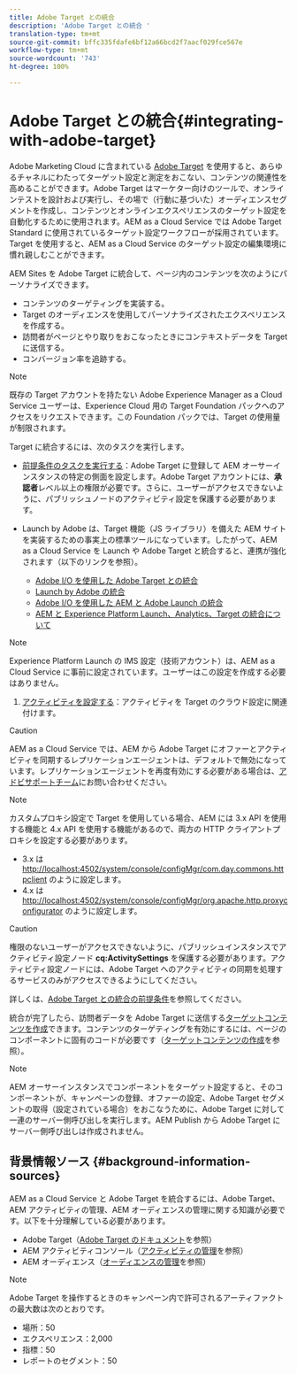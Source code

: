 ```yaml
---
title: Adobe Target との統合
description: 'Adobe Target との統合 '
translation-type: tm+mt
source-git-commit: bffc335fdafe6bf12a66bcd2f7aacf029fce567e
workflow-type: tm+mt
source-wordcount: '743'
ht-degree: 100%

---
```



# Adobe Target との統合{#integrating-with-adobe-target}

Adobe Marketing Cloud に含まれている [Adobe Target](http://www.adobe.com/jp/solutions/testing-targeting/testandtarget.html) を使用すると、あらゆるチャネルにわたってターゲット設定と測定をおこない、コンテンツの関連性を高めることができます。Adobe Target はマーケター向けのツールで、オンラインテストを設計および実行し、その場で（行動に基づいた）オーディエンスセグメントを作成し、コンテンツとオンラインエクスペリエンスのターゲット設定を自動化するために使用されます。AEM as a Cloud Service では Adobe Target Standard に使用されているターゲット設定ワークフローが採用されています。Target を使用すると、AEM as a Cloud Service のターゲット設定の編集環境に慣れ親しむことができます。

AEM Sites を Adobe Target に統合して、ページ内のコンテンツを次のようにパーソナライズできます。

* コンテンツのターゲティングを実装する。
* Target のオーディエンスを使用してパーソナライズされたエクスペリエンスを作成する。
* 訪問者がページとやり取りをおこなったときにコンテキストデータを Target に送信する。
* コンバージョン率を追跡する。

>[!NOTE]
>
>既存の Target アカウントを持たない Adobe Experience Manager as a Cloud Service ユーザーは、Experience Cloud 用の Target Foundation パックへのアクセスをリクエストできます。この Foundation パックでは、Target の使用量が制限されます。


Target に統合するには、次のタスクを実行します。

* [前提条件のタスクを実行する](https://docs.adobe.com/content/help/en/experience-manager-65/administering/integration/target-requirements.html)：Adobe Target に登録して AEM オーサーインスタンスの特定の側面を設定します。Adobe Target アカウントには、**承認者**&#x200B;レベル以上の権限が必要です。さらに、ユーザーがアクセスできないように、パブリッシュノードのアクティビティ設定を保護する必要があります。

* Launch by Adobe は、Target 機能（JS ライブラリ）を備えた AEM サイトを実装するための事実上の標準ツールになっています。したがって、AEM as a Cloud Service を Launch や Adobe Target と統合すると、連携が強化されます（以下のリンクを参照）。

   * [Adobe I/O を使用した Adobe Target との統合](https://docs.adobe.com/content/help/en/experience-manager-65/administering/integration/integration-ims-adobe-io.html)
   * [Launch by Adobe の統合](https://docs.adobe.com/content/help/en/experience-manager-learn/sites/integrations/adobe-launch-integration-tutorial-understand.html)
   * [Adobe I/O を使用した AEM と Adobe Launch の統合](https://helpx.adobe.com/jp/experience-manager/using/aem_launch_adobeio_integration.html)
   * [AEM と Experience Platform Launch、Analytics、Target の統合について](https://helpx.adobe.com/jp/experience-manager/kt/integration/using/aem-launch-integration-tutorial-understand.html)

>[!NOTE]
>
>Experience Platform Launch の IMS 設定（技術アカウント）は、AEM as a Cloud Service に事前に設定されています。ユーザーはこの設定を作成する必要はありません。

1. [アクティビティを設定する](https://docs.adobe.com/content/help/en/experience-manager-65/authoring/personalization/activitylib.html)：アクティビティを Target のクラウド設定に関連付けます。

>[!CAUTION]
>
>AEM as a Cloud Service では、AEM から Adobe Target にオファーとアクティビティを同期するレプリケーションエージェントは、デフォルトで無効になっています。レプリケーションエージェントを再度有効にする必要がある場合は、[アドビサポートチーム](https://helpx.adobe.com/jp/contact/enterprise-support.ec.html#experience-manager)にお問い合わせください。

>[!NOTE]
>
>カスタムプロキシ設定で Target を使用している場合、AEM には 3.x API を使用する機能と 4.x API を使用する機能があるので、両方の HTTP クライアントプロキシを設定する必要があります。
>
>* 3.x は [http://localhost:4502/system/console/configMgr/com.day.commons.httpclient](http://localhost:4502/system/console/configMgr/com.day.commons.httpclient) のように設定します。
>* 4.x は [http://localhost:4502/system/console/configMgr/org.apache.http.proxyconfigurator](http://localhost:4502/system/console/configMgr/org.apache.http.proxyconfigurator) のように設定します。
>



>[!CAUTION]
>
>権限のないユーザーがアクセスできないように、パブリッシュインスタンスでアクティビティ設定ノード **cq:ActivitySettings** を保護する必要があります。アクティビティ設定ノードには、Adobe Target へのアクティビティの同期を処理するサービスのみがアクセスできるようにしてください。
>
>詳しくは、[Adobe Target との統合の前提条件](https://docs.adobe.com/content/help/en/experience-manager-65/administering/integration/target-requirements.html#securing-the-activity-settings-node)を参照してください。

統合が完了したら、訪問者データを Adobe Target に送信する[ターゲットコンテンツを作成](https://docs.adobe.com/content/help/en/experience-manager-65/authoring/personalization/content-targeting-touch.html)できます。コンテンツのターゲティングを有効にするには、ページのコンポーネントに固有のコードが必要です（[ターゲットコンテンツの作成](https://docs.adobe.com/content/help/en/experience-manager-65/developing/personlization/target.html)を参照）。

>[!NOTE]
>
>AEM オーサーインスタンスでコンポーネントをターゲット設定すると、そのコンポーネントが、キャンペーンの登録、オファーの設定、Adobe Target セグメントの取得（設定されている場合）をおこなうために、Adobe Target に対して一連のサーバー側呼び出しを実行します。AEM Publish から Adobe Target にサーバー側呼び出しは作成されません。

## 背景情報ソース  {#background-information-sources}

AEM as a Cloud Service と Adobe Target を統合するには、Adobe Target、AEM アクティビティの管理、AEM オーディエンスの管理に関する知識が必要です。以下を十分理解している必要があります。

* Adobe Target（[Adobe Target のドキュメント](https://docs.adobe.com/content/help/ja-JP/target/using/target-home.translate.html)を参照）
* AEM アクティビティコンソール（[アクティビティの管理](https://docs.adobe.com/content/help/en/experience-manager-65/authoring/personalization/activitylib.html)を参照）
* AEM オーディエンス（[オーディエンスの管理](https://docs.adobe.com/content/help/en/experience-manager-65/authoring/personalization/managing-audiences.html)を参照）

>[!NOTE]
>
>Adobe Target を操作するときのキャンペーン内で許可されるアーティファクトの最大数は次のとおりです。
>
>* 場所：50
>* エクスペリエンス：2,000
>* 指標：50
>* レポートのセグメント：50
>


